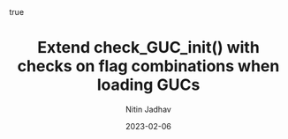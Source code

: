---
author: Nitin Jadhav
title: Extend check_GUC_init() with checks on flag combinations when loading GUCs
date: 2023-02-06
commiturl: "https://github.com/postgres/postgres/commit/009f8d17146da72478fcb8f544b793c443fa254c"
section: "authored"
pin: true
math: true
mermaid: true
---